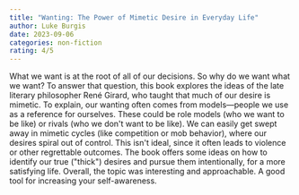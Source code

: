 ```yaml
---
title: "Wanting: The Power of Mimetic Desire in Everyday Life"
author: Luke Burgis
date: 2023-09-06
categories: non-fiction
rating: 4/5
---
```


What we want is at the root of all of our decisions. So why do we want what we want? To answer that question, this book explores the ideas of the late literary philosopher René Girard, who taught that much of our desire is mimetic. To explain, our wanting often comes from models—people we use as a reference for ourselves. These could be role models (who we want to be like) or rivals (who we don't want to be like). We can easily get swept away in mimetic cycles (like competition or mob behavior), where our desires spiral out of control. This isn't ideal, since it often leads to violence or other regrettable outcomes. The book offers some ideas on how to identify our true ("thick") desires and pursue them intentionally, for a more satisfying life. Overall, the topic was interesting and approachable. A good tool for increasing your self-awareness.
